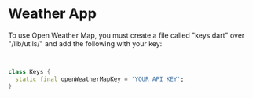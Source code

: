 # Weather App

To use Open Weather Map, you must create a file called "keys.dart" over "/lib/utils/" and add the following with your key:

```dart


class Keys {
  static final openWeatherMapKey = 'YOUR API KEY';
}
```
